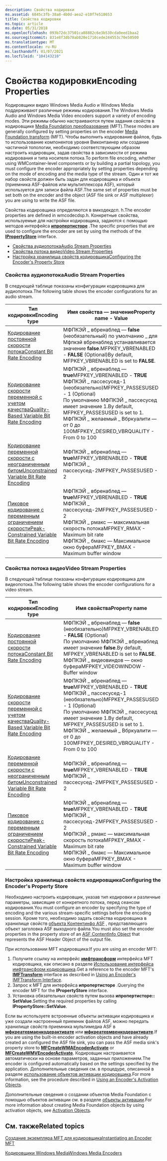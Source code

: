 ```yaml
---
description: Свойства кодировки
ms.assetid: 6845c3fb-38a8-4b0d-aea2-e10f7e518653
title: Свойства кодировки
ms.topic: article
ms.date: 05/31/2018
ms.openlocfilehash: 093b72dc37501ca88882c6e3b530cda0eed1baa2
ms.sourcegitcommit: 831e8f3db78ab820e1710cede244553c70e50500
ms.translationtype: MT
ms.contentlocale: ru-RU
ms.lasthandoff: 01/07/2021
ms.locfileid: "104143210"
---
```

# <a name="encoding-properties"></a><span data-ttu-id="e855e-103">Свойства кодировки</span><span class="sxs-lookup"><span data-stu-id="e855e-103">Encoding Properties</span></span>

<span data-ttu-id="e855e-104">Кодировщики видео Windows Media Audio и Windows Media поддерживают различные режимы кодирования.</span><span class="sxs-lookup"><span data-stu-id="e855e-104">The Windows Media Audio and Windows Media Video encoders support a variety of encoding modes.</span></span> <span data-ttu-id="e855e-105">Эти режимы обычно настраиваются путем задания свойств в кодировщике [Media Foundation преобразования](media-foundation-transforms.md) (MFT).</span><span class="sxs-lookup"><span data-stu-id="e855e-105">These modes are generally configured by setting properties on the encoder [Media Foundation transform](media-foundation-transforms.md) (MFT).</span></span> <span data-ttu-id="e855e-106">Чтобы выполнить кодирование файлов, будь то использование компонентов уровня Вмконтаинер или создание частичной топологии, необходимо соответствующим образом настроить кодировщик, задав свойства в зависимости от режима кодирования и типа носителя потока.</span><span class="sxs-lookup"><span data-stu-id="e855e-106">To perform file encoding, whether using WMContainer-level components or by building a partial topology, you must configure the encoder appropriately by setting properties depending on the mode of encoding and the media type of the stream.</span></span> <span data-ttu-id="e855e-107">Один и тот же набор свойств должен быть задан для кодировщика и объекта (приемника ASF-файлов или мультиплексора ASF), который используется для записи файла ASF.</span><span class="sxs-lookup"><span data-stu-id="e855e-107">The same set of properties must be set both on the encoder and the object (ASF file sink or ASF multiplexer) you are using to write the ASF file.</span></span>

<span data-ttu-id="e855e-108">Свойства кодировщика определяются в вмкодекдсп. h.</span><span class="sxs-lookup"><span data-stu-id="e855e-108">The encoder properties are defined in wmcodecdsp.h.</span></span> <span data-ttu-id="e855e-109">Конкретные свойства, используемые для настройки кодировщика, задаются с помощью методов интерфейса [**ипропертисторе**](/windows/win32/api/propsys/nn-propsys-ipropertystore) .</span><span class="sxs-lookup"><span data-stu-id="e855e-109">The specific properties that are used to configure the encoder are set by using the methods of the [**IPropertyStore**](/windows/win32/api/propsys/nn-propsys-ipropertystore) interface.</span></span>

-   [<span data-ttu-id="e855e-110">Свойства аудиопотока</span><span class="sxs-lookup"><span data-stu-id="e855e-110">Audio Stream Properties</span></span>](#audio-stream-properties)
-   [<span data-ttu-id="e855e-111">Свойства потока видео</span><span class="sxs-lookup"><span data-stu-id="e855e-111">Video Stream Properties</span></span>](#video-stream-properties)
-   [<span data-ttu-id="e855e-112">Настройка хранилища свойств кодировщика</span><span class="sxs-lookup"><span data-stu-id="e855e-112">Configuring the Encoder's Property Store</span></span>](#configuring-the-encoders-property-store)

### <a name="audio-stream-properties"></a><span data-ttu-id="e855e-113">Свойства аудиопотока</span><span class="sxs-lookup"><span data-stu-id="e855e-113">Audio Stream Properties</span></span>

<span data-ttu-id="e855e-114">В следующей таблице показаны конфигурации кодировщика для аудиопотока.</span><span class="sxs-lookup"><span data-stu-id="e855e-114">The following table shows the encoder configurations for an audio stream.</span></span>



| <span data-ttu-id="e855e-115">Тип кодировки</span><span class="sxs-lookup"><span data-stu-id="e855e-115">Encoding type</span></span>                                                                                        | <span data-ttu-id="e855e-116">Имя свойства — значение</span><span class="sxs-lookup"><span data-stu-id="e855e-116">Property name - Value</span></span>                                                                                                                                                                               |
|------------------------------------------------------------------------------------------------------|-----------------------------------------------------------------------------------------------------------------------------------------------------------------------------------------------------|
| [<span data-ttu-id="e855e-117">Кодирование постоянной скорости потока</span><span class="sxs-lookup"><span data-stu-id="e855e-117">Constant Bit Rate Encoding</span></span>](constant-bit-rate-encoding.md)                                         | <span data-ttu-id="e855e-118">МФПКЭЙ \_ вбренаблед — **false** (необязательный) по умолчанию \_ для Мфпкэй вбренаблед устанавливается значение **false**.</span><span class="sxs-lookup"><span data-stu-id="e855e-118">MFPKEY\_VBRENABLED - **FALSE** (Optional)By default, MFPKEY\_VBRENABLED is set to **FALSE**.</span></span><br/>                                                                                             |
| [<span data-ttu-id="e855e-119">Кодирование скорости переменной с учетом качества</span><span class="sxs-lookup"><span data-stu-id="e855e-119">Quality-Based Variable Bit Rate Encoding</span></span>](quality-based-variable-bit-rate--vbr--encoding.md)       | <span data-ttu-id="e855e-120">МФПКЭЙ \_ вбренаблед — **true**</span><span class="sxs-lookup"><span data-stu-id="e855e-120">MFPKEY\_VBRENABLED - **TRUE**</span></span><br/> <span data-ttu-id="e855e-121">МФПКЭЙ \_ пассесусед-1 (необязательно)</span><span class="sxs-lookup"><span data-stu-id="e855e-121">MFPKEY\_PASSESUSED - 1 (Optional)</span></span><br/> <span data-ttu-id="e855e-122">По умолчанию МФПКЭЙ \_ пассесусед имеет значение 1.</span><span class="sxs-lookup"><span data-stu-id="e855e-122">By default, MFPKEY\_PASSESUSED is set to 1.</span></span><br/> <span data-ttu-id="e855e-123">МФПКЭЙ \_ желаемый \_ Вбркуалити — от 0 до 100</span><span class="sxs-lookup"><span data-stu-id="e855e-123">MFPKEY\_DESIRED\_VBRQUALITY - From 0 to 100</span></span><br/> |
| [<span data-ttu-id="e855e-124">Кодирование переменной скорости с неограниченным битом</span><span class="sxs-lookup"><span data-stu-id="e855e-124">Unconstrained Variable Bit Rate Encoding</span></span>](unconstrained-variable-bit-rate--vbr--encoding.md)       | <span data-ttu-id="e855e-125">МФПКЭЙ \_ вбренаблед — **true**</span><span class="sxs-lookup"><span data-stu-id="e855e-125">MFPKEY\_VBRENABLED - **TRUE**</span></span><br/> <span data-ttu-id="e855e-126">МФПКЭЙ \_ пассесусед-2</span><span class="sxs-lookup"><span data-stu-id="e855e-126">MFPKEY\_PASSESUSED - 2</span></span><br/>                                                                                                                          |
| [<span data-ttu-id="e855e-127">Пиковое кодирование с переменным ограничением скорости</span><span class="sxs-lookup"><span data-stu-id="e855e-127">Peak-Constrained Variable Bit Rate Encoding</span></span>](peak-constrained-variable-bit-rate--vbr--encoding.md) | <span data-ttu-id="e855e-128">МФПКЭЙ \_ вбренаблед — **true**</span><span class="sxs-lookup"><span data-stu-id="e855e-128">MFPKEY\_VBRENABLED - **TRUE**</span></span><br/> <span data-ttu-id="e855e-129">МФПКЭЙ \_ пассесусед-2</span><span class="sxs-lookup"><span data-stu-id="e855e-129">MFPKEY\_PASSESUSED - 2</span></span><br/> <span data-ttu-id="e855e-130">МФПКЭЙ \_ рмакс — максимальная скорость потока</span><span class="sxs-lookup"><span data-stu-id="e855e-130">MFPKEY\_RMAX - Maximum bit rate</span></span><br/> <span data-ttu-id="e855e-131">МФПКЭЙ \_ бмакс — Максимальное окно буфера</span><span class="sxs-lookup"><span data-stu-id="e855e-131">MFPKEY\_BMAX - Maximum buffer window</span></span><br/>                               |



 

### <a name="video-stream-properties"></a><span data-ttu-id="e855e-132">Свойства потока видео</span><span class="sxs-lookup"><span data-stu-id="e855e-132">Video Stream Properties</span></span>

<span data-ttu-id="e855e-133">В следующей таблице показаны конфигурации кодировщика для видеопотока.</span><span class="sxs-lookup"><span data-stu-id="e855e-133">The following table shows the encoder configurations for a video stream.</span></span>



| <span data-ttu-id="e855e-134">Тип кодировки</span><span class="sxs-lookup"><span data-stu-id="e855e-134">Encoding type</span></span>                                                                                        | <span data-ttu-id="e855e-135">Имя свойства</span><span class="sxs-lookup"><span data-stu-id="e855e-135">Property name</span></span>                                                                                                                                                                                       |
|------------------------------------------------------------------------------------------------------|-----------------------------------------------------------------------------------------------------------------------------------------------------------------------------------------------------|
| [<span data-ttu-id="e855e-136">Кодирование постоянной скорости потока</span><span class="sxs-lookup"><span data-stu-id="e855e-136">Constant Bit Rate Encoding</span></span>](constant-bit-rate-encoding.md)                                         | <span data-ttu-id="e855e-137">МФПКЭЙ \_ вбренаблед — **false** (необязательно)</span><span class="sxs-lookup"><span data-stu-id="e855e-137">MFPKEY\_VBRENABLED - **FALSE** (Optional)</span></span><br/> <span data-ttu-id="e855e-138">По умолчанию МФПКЭЙ \_ вбренаблед имеет значение **false**.</span><span class="sxs-lookup"><span data-stu-id="e855e-138">By default, MFPKEY\_VBRENABLED is set to **FALSE**.</span></span><br/> <span data-ttu-id="e855e-139">МФПКЭЙ \_ видеовиндов — окно буфера</span><span class="sxs-lookup"><span data-stu-id="e855e-139">MFPKEY\_VIDEOWINDOW - Buffer window</span></span><br/>                                  |
| [<span data-ttu-id="e855e-140">Кодирование скорости переменной с учетом качества</span><span class="sxs-lookup"><span data-stu-id="e855e-140">Quality-Based Variable Bit Rate Encoding</span></span>](quality-based-variable-bit-rate--vbr--encoding.md)       | <span data-ttu-id="e855e-141">МФПКЭЙ \_ вбренаблед — **true**</span><span class="sxs-lookup"><span data-stu-id="e855e-141">MFPKEY\_VBRENABLED - **TRUE**</span></span><br/> <span data-ttu-id="e855e-142">МФПКЭЙ \_ пассесусед-1 (необязательно)</span><span class="sxs-lookup"><span data-stu-id="e855e-142">MFPKEY\_PASSESUSED - 1 (Optional)</span></span><br/> <span data-ttu-id="e855e-143">По умолчанию МФПКЭЙ \_ пассесусед имеет значение 1.</span><span class="sxs-lookup"><span data-stu-id="e855e-143">By default, MFPKEY\_PASSESUSED is set to 1.</span></span><br/> <span data-ttu-id="e855e-144">МФПКЭЙ \_ желаемый \_ Вбркуалити — от 0 до 100</span><span class="sxs-lookup"><span data-stu-id="e855e-144">MFPKEY\_DESIRED\_VBRQUALITY - From 0 to 100</span></span><br/> |
| [<span data-ttu-id="e855e-145">Кодирование переменной скорости с неограниченным битом</span><span class="sxs-lookup"><span data-stu-id="e855e-145">Unconstrained Variable Bit Rate Encoding</span></span>](unconstrained-variable-bit-rate--vbr--encoding.md)       | <span data-ttu-id="e855e-146">МФПКЭЙ \_ вбренаблед — **true**</span><span class="sxs-lookup"><span data-stu-id="e855e-146">MFPKEY\_VBRENABLED - **TRUE**</span></span><br/> <span data-ttu-id="e855e-147">МФПКЭЙ \_ пассесусед-2</span><span class="sxs-lookup"><span data-stu-id="e855e-147">MFPKEY\_PASSESUSED - 2</span></span><br/>                                                                                                                          |
| [<span data-ttu-id="e855e-148">Пиковое кодирование с переменным ограничением скорости</span><span class="sxs-lookup"><span data-stu-id="e855e-148">Peak-Constrained Variable Bit Rate Encoding</span></span>](peak-constrained-variable-bit-rate--vbr--encoding.md) | <span data-ttu-id="e855e-149">МФПКЭЙ \_ вбренаблед — **true**</span><span class="sxs-lookup"><span data-stu-id="e855e-149">MFPKEY\_VBRENABLED - **TRUE**</span></span><br/> <span data-ttu-id="e855e-150">МФПКЭЙ \_ пассесусед-2</span><span class="sxs-lookup"><span data-stu-id="e855e-150">MFPKEY\_PASSESUSED - 2</span></span><br/> <span data-ttu-id="e855e-151">МФПКЭЙ \_ рмакс — максимальная скорость потока</span><span class="sxs-lookup"><span data-stu-id="e855e-151">MFPKEY\_RMAX - Maximum bit rate</span></span><br/> <span data-ttu-id="e855e-152">МФПКЭЙ \_ бмакс — Максимальное окно буфера</span><span class="sxs-lookup"><span data-stu-id="e855e-152">MFPKEY\_BMAX - Maximum buffer window</span></span><br/>                               |



 

### <a name="configuring-the-encoders-property-store"></a><span data-ttu-id="e855e-153">Настройка хранилища свойств кодировщика</span><span class="sxs-lookup"><span data-stu-id="e855e-153">Configuring the Encoder's Property Store</span></span>

<span data-ttu-id="e855e-154">Необходимо настроить кодировщик, указав тип кодировки и различные параметры, зависящие от конкретного потока, перед сеансом кодирования.</span><span class="sxs-lookup"><span data-stu-id="e855e-154">You must configure an encoder by specifying the type of encoding and the various stream-specific settings before the encoding session.</span></span> <span data-ttu-id="e855e-155">Кроме того, необходимо задать свойства кодировщика в хранилище свойств [объекта Контентинфо ASF](asf-contentinfo-object.md) , представляющего объект заголовка ASF выходного файла.</span><span class="sxs-lookup"><span data-stu-id="e855e-155">You must also set the encoder properties in the property store of an [ASF ContentInfo Object](asf-contentinfo-object.md) that represents the ASF Header Object of the output file.</span></span>

<span data-ttu-id="e855e-156">При использовании MFT кодировщика:</span><span class="sxs-lookup"><span data-stu-id="e855e-156">If you are using an encoder MFT:</span></span>

1.  <span data-ttu-id="e855e-157">Получите ссылку на интерфейс [**имфтрансформ**](/windows/desktop/api/mftransform/nn-mftransform-imftransform) интерфейса MFT кодировщика, как описано в разделе [Использование интерфейса имфтрансформ кодировщика](using-an-encoder-s-imftransform--interface.md).</span><span class="sxs-lookup"><span data-stu-id="e855e-157">Get a reference to the encoder MFT's [**IMFTransform**](/windows/desktop/api/mftransform/nn-mftransform-imftransform) interface as described in [Using an Encoder's IMFTransform Interface](using-an-encoder-s-imftransform--interface.md).</span></span>
2.  <span data-ttu-id="e855e-158">Запрос к MFT для интерфейса **ипропертисторе** .</span><span class="sxs-lookup"><span data-stu-id="e855e-158">Querying the encoder MFT for the **IPropertyStore** interface.</span></span>
3.  <span data-ttu-id="e855e-159">Установка обязательных свойств путем вызова **ипропертисторе:: SetValue**.</span><span class="sxs-lookup"><span data-stu-id="e855e-159">Setting the required properties by calling **IPropertyStore::SetValue**.</span></span>

<span data-ttu-id="e855e-160">Если вы используете встроенные объекты активации кодировщика и уже создали настроенный приемник файлов ASF, можно передать хранилище свойств приемника мультимедиа ASF в [**мфкреатевмаенкодерактивате**](/windows/desktop/api/wmcontainer/nf-wmcontainer-mfcreatewmaencoderactivate) или [**мфкреатевмвенкодерактивате**](/windows/desktop/api/wmcontainer/nf-wmcontainer-mfcreatewmvencoderactivate).</span><span class="sxs-lookup"><span data-stu-id="e855e-160">If you are using the built-in encoder activation objects and have already created an configured the ASF file sink, you can pass the ASF media sink's property store to [**MFCreateWMAEncoderActivate**](/windows/desktop/api/wmcontainer/nf-wmcontainer-mfcreatewmaencoderactivate) or [**MFCreateWMVEncoderActivate**](/windows/desktop/api/wmcontainer/nf-wmcontainer-mfcreatewmvencoderactivate).</span></span> <span data-ttu-id="e855e-161">Кодировщик настраивается автоматически на основе параметров, заданных приложением.</span><span class="sxs-lookup"><span data-stu-id="e855e-161">The encoder is configured automatically based on the settings specified by the application.</span></span> <span data-ttu-id="e855e-162">Дополнительные сведения см. в процедуре, описанной в разделе [использование объектов активации кодировщика](using-an-encoder-s-activation-objects.md).</span><span class="sxs-lookup"><span data-stu-id="e855e-162">For more information, see the procedure described in [Using an Encoder's Activation Objects](using-an-encoder-s-activation-objects.md).</span></span>

<span data-ttu-id="e855e-163">Дополнительные сведения о создании объектов Media Foundation с помощью объектов активации см. в разделе [объекты активации](activation-objects.md).</span><span class="sxs-lookup"><span data-stu-id="e855e-163">For more information about creating Media Foundation objects by using activation objects, see [Activation Objects](activation-objects.md).</span></span>

## <a name="related-topics"></a><span data-ttu-id="e855e-164">См. также</span><span class="sxs-lookup"><span data-stu-id="e855e-164">Related topics</span></span>

<dl> <dt>

[<span data-ttu-id="e855e-165">Создание экземпляра MFT для кодировщика</span><span class="sxs-lookup"><span data-stu-id="e855e-165">Instantiating an Encoder MFT</span></span>](instantiating-the-encoder-mft.md)
</dt> <dt>

[<span data-ttu-id="e855e-166">Кодировщики Windows Media</span><span class="sxs-lookup"><span data-stu-id="e855e-166">Windows Media Encoders</span></span>](windows-media-encoders.md)
</dt> </dl>

 

 
